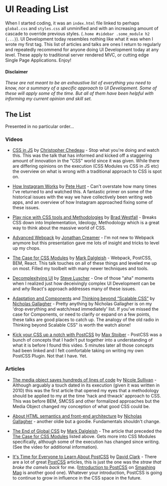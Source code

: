 # UI Reading List

When I started coding, it was an `index.html` file linked to perhaps `global.css` and `styles.css` all unminified and with an increasing amount of cascade to override previous styles. (`.home #sidebar .some_module h2 {...}`). UI Development today resembles nothing like what it was when I wrote my first tag. This list of articles and talks are ones I return to regularly and repeatedly recommend for anyone doing UI Development today at any level. These apply to traditional server rendered MVC, or cutting edge Single Page Applications. Enjoy!

#### Disclaimer
_These are not meant to be an exhaustive list of everything you need to know, nor a summary of a specific approach to UI Development. Some of these will apply some of the time. But all of them have been helpful with informing my current opinion and skill set._

## The List

Presented in no particular order...

### Videos

* [CSS in JS](https://vimeo.com/116209150) by [Christopher Chedeau](http://blog.vjeux.com/2014/javascript/react-css-in-js-nationjs.html) - Stop what you're doing and watch this. This was the talk that has informed and kicked off a staggering amount of innovation in the "CSS" world since it was given. While there are differing opinions on the execution (CSS Modules vs CSS in JS etc) the overview on what is wrong with a traditional approach to CSS is spot on.

* [How Instagram Works](https://www.youtube.com/watch?v=VkTCL6Nqm6Y) by [Pete Hunt](https://twitter.com/floydophone) - Can't overstate how many times I've returned to and watched this. A fantastic primer on some of the historical issues with the way we have collectively been writing web apps, and an overview of how Instagram approached fixing some of these issues.

* [Play nice with CSS tools and Methodologies](https://www.youtube.com/watch?v=-bZSTMLqf8Q) by [Brad Westfall](https://twitter.com/bradwestfall) - Breaks CSS down into Implementation, Ideology, Methodology which is a great way to think about the massive world of CSS.

* [Advanced Webpack](https://www.youtube.com/watch?v=MzVFrIAwwS8) by [Jonathan Creamer](http://jonathancreamer.com/) - I'm not new to Webpack anymore but this presentation gave me lots of insight and tricks to level up my chops.

* [The Case for CSS Modules](https://www.youtube.com/watch?v=zR1lOuyQEt8) by [Mark Dalgleish](http://markdalgleish.com/) - Webpack, PostCSS, BEM, React. This talk touches on all of these things and leveled me up on most. Filled my toolbelt with many newer techniques and tools.

* [Decomplexitying UI](https://www.youtube.com/watch?v=rI0GQc__0SM) by [Steve Luscher](https://twitter.com/steveluscher) - One of those "aha" moments when I realized just how deceivingly complex UI Development can be and _why_ React's approach addresses many of these issues.

* [Adaptation and Components](https://www.youtube.com/watch?v=m0oMHG6ZXvo) and [Thinking beyond “Scalable CSS”](https://www.youtube.com/watch?v=L8w3v9m6G04) by [Nicholas Gallagher](http://nicolasgallagher.com/) - Pretty anything by Nicholas Gallagher is on my 'drop everything and watch/read immediately' list. If you've missed the case for Components, or need to clarify or expand on a few points, these talks are good places to catch up. The analogy of the old radio in Thinking beyond Scalable CSS" is worth the watch alone!

* [Kick your CSS up a notch with PostCSS](https://www.youtube.com/watch?v=-_gIKdHYP3E) by [Max Stoiber](https://mxstbr.com/) - PostCSS was a bunch of concepts that I hadn't put together into a understanding of what it is before I found this video. 5 minutes later all those concepts had been linked and I felt comfortable taking on writing my own PostCSS Plugin. Not that I have. Yet.


### Articles

* [The media object saves hundreds of lines of code](http://www.stubbornella.org/content/2010/06/25/the-media-object-saves-hundreds-of-lines-of-code/) by [Nicole Sullivan](http://www.stubbornella.org/) - Although arguably a touch dated in its execution (given it was written in 2010) this was the first article that opened my eyes that a methodology should be applied to my at the time 'hack and thwack' approach to CSS. This was before BEM, SMCSS and other formalized approaches but the Media Object changed my conception of what good CSS could be.

* [About HTML semantics and front-end architecture](http://nicolasgallagher.com/about-html-semantics-front-end-architecture/) by [Nicholas Gallagher](http://nicolasgallagher.com/) - another oldie but a goodie. Fundamentals shouldn't change.

* [The End of Global CSS](https://medium.com/seek-ui-engineering/the-end-of-global-css-90d2a4a06284#.pxlwiao74) by [Mark Dalgleish](http://markdalgleish.com/) - The article that preceded the [The Case for CSS Modules](https://www.youtube.com/watch?v=zR1lOuyQEt8) listed above. Gets more into CSS Modules specifically, although some of the execution has changed since writing. (See the video for additional information).

* [It's Time for Everyone to Learn About PostCSS](http://davidtheclark.com/its-time-for-everyone-to-learn-about-postcss/) by [David Clark](http://davidtheclark.com/) - There are a lot of great [PostCSS](https://github.com/postcss/postcss) articles, this is just the one was the _straw that broke the camels back_ for me. ([Introduction to PostCSS](http://www.smashingmagazine.com/2015/12/introduction-to-postcss/) on [Smashing Mag](http://www.smashingmagazine.com/) is another good one). Whatever your introduction, PostCSS is going to continue to grow in influence in the CSS space in the future.


